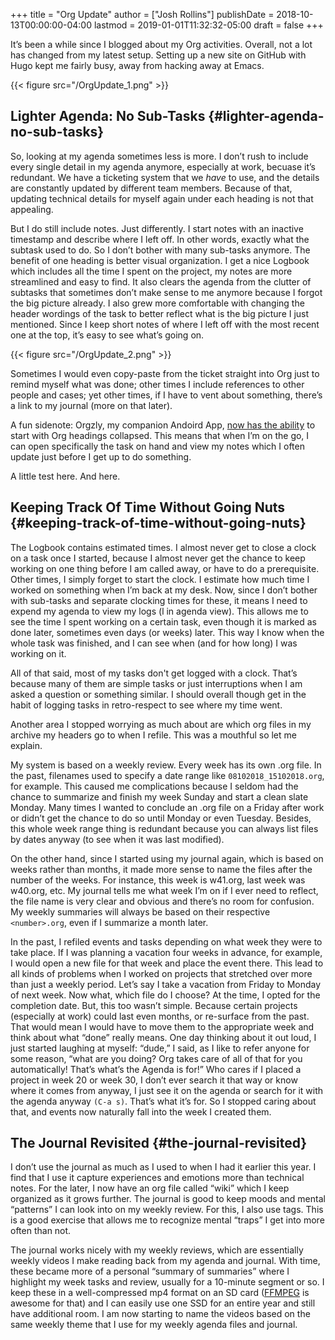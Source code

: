 +++
title = "Org Update"
author = ["Josh Rollins"]
publishDate = 2018-10-13T00:00:00-04:00
lastmod = 2019-01-01T11:32:32-05:00
draft = false
+++

It’s been a while since I blogged about my Org activities. Overall, not a lot has changed from my latest setup. Setting up a new site on GitHub with Hugo kept me fairly busy, away from hacking away at Emacs.

<!--more-->

{{< figure src="/OrgUpdate_1.png" >}}


## Lighter Agenda: No Sub-Tasks {#lighter-agenda-no-sub-tasks}

So, looking at my agenda sometimes less is more. I don’t rush to include every single detail in my agenda anymore, especially at work, becuase it’s redundant. We have a ticketing system that we _have_ to use, and the details are constantly updated by different team members. Because of that, updating technical details for myself again under each heading is not that appealing.

But I do still include notes. Just differently. I start notes with an inactive timestamp and describe where I left off. In other words, exactly what the subtask used to do. So I don’t bother with many sub-tasks anymore. The benefit of one heading is better visual organization. I get a nice Logbook which includes all the time I spent on the project, my notes are more streamlined and easy to find. It also clears the agenda from the clutter of subtasks that sometimes don’t make sense to me anymore because I forgot the big picture already. I also grew more comfortable with changing the header wordings of the task to better reflect what is the big picture I just mentioned. Since I keep short notes of where I left off with the most recent one at the top, it’s easy to see what’s going on.

{{< figure src="/OrgUpdate_2.png" >}}

Sometimes I would even copy-paste from the ticket straight into Org just to remind myself what was done; other times I include references to other people and cases; yet other times, if I have to vent about something, there’s a link to my journal (more on that later).

A fun sidenote: Orgzly, my companion Andoird App, [now has the ability](http://www.orgzly.com/changelog) to start with Org headings collapsed. This means that when I’m on the go, I can open specifically the task on hand and view my notes which I often update just before I get up to do something.

A little test here. And here.


## Keeping Track Of Time Without Going Nuts {#keeping-track-of-time-without-going-nuts}

The Logbook contains estimated times. I almost never get to close a clock on a task once I started, because I almost never get the chance to keep working on one thing before I am called away, or have to do a prerequisite. Other times, I simply forget to start the clock. I estimate how much time I worked on something when I’m back at my desk. Now, since I don’t bother with sub-tasks and separate clocking times for these, it means I need to expend my agenda to view my logs (l in agenda view). This allows me to see the time I spent working on a certain task, even though it is marked as done later, sometimes even days (or weeks) later. This way I know when the whole task was finished, and I can see when (and for how long) I was working on it.

All of that said, most of my tasks don't get logged with a clock. That’s because many of them are simple tasks or just interruptions when I am asked a question or something similar. I should overall though get in the habit of logging tasks in retro-respect to see where my time went.

Another area I stopped worrying as much about are which org files in my archive my headers go to when I refile. This was a mouthful so let me explain.

My system is based on a weekly review. Every week has its own .org file. In the past, filenames used to specify a date range like `08102018_15102018.org`, for example. This caused me complications because I seldom had the chance to summarize and finish my week Sunday and start a clean slate Monday. Many times I wanted to conclude an .org file on a Friday after work or didn’t get the chance to do so until Monday or even Tuesday. Besides, this whole week range thing is redundant because you can always list files by dates anyway (to see when it was last modified).

On the other hand, since I started using my journal again, which is based on weeks rather than months, it made more sense to name the files after the number of the weeks. For instance, this week is w41.org, last week was w40.org, etc. My journal tells me what week I’m on if I ever need to reflect, the file name is very clear and obvious and there’s no room for confusion. My weekly summaries will always be based on their respective `<number>.org`, even if I summarize a month later.

In the past, I refiled events and tasks depending on what week they were to take place. If I was planning a vacation four weeks in advance, for example, I would open a new file for that week and place the event there. This lead to all kinds of problems when I worked on projects that stretched over more than just a weekly period. Let’s say I take a vacation from Friday to Monday of next week. Now what, which file do I choose? At the time, I opted for the completion date. But, this too wasn’t simple. Because certain projects (especially at work) could last even months, or re-surface from the past. That would mean I would have to move them to the appropriate week and think about what “done” really means. One day thinking about it out loud, I just started laughing at myself: “dude,” I said, as I like to refer anyone for some reason, “what are you doing? Org takes care of all of that for you automatically! That’s what’s the Agenda is for!” Who cares if I placed a project in week 20 or week 30, I don’t ever search it that way or know where it comes from anyway, I just see it on the agenda or search for it with the agenda anyway `(C-a s)`. That’s what it’s for. So I stopped caring about that, and events now naturally fall into the week I created them.


## The Journal Revisited {#the-journal-revisited}

I don’t use the journal as much as I used to when I had it earlier this year. I find that I use it capture experiences and emotions more than technical notes. For the later, I now have an org file called “wiki” which I keep organized as it grows further. The journal is good to keep moods and mental “patterns” I can look into on my weekly review. For this, I also use tags. This is a good exercise that allows me to recognize mental “traps” I get into more often than not.

The journal works nicely with my weekly reviews, which are essentially weekly videos I make reading back from my agenda and journal. With time, these became more of a personal “summary of summaries” where I highlight my week tasks and review, usually for a 10-minute segment or so. I keep these in a well-compressed mp4 format on an SD card ([FFMPEG](https://ffmpeg.org/) is awesome for that) and I can easily use one SSD for an entire year and still have additional room. I am now starting to name the videos based on the same weekly theme that I use for my weekly agenda files and journal.